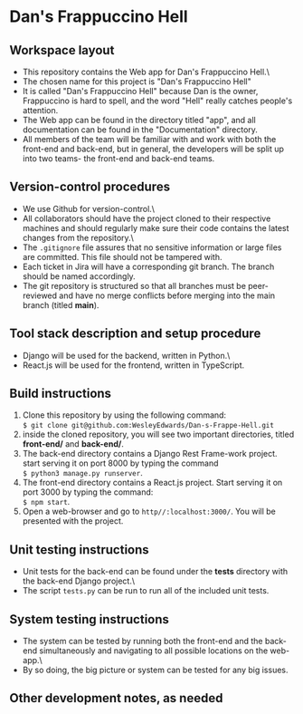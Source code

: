# Dan's Frappuccino Hell

## Workspace layout

- This repository contains the Web app for Dan's Frappuccino Hell.\
- The chosen name for this project is "Dan's Frappuccino Hell"
- It is called "Dan's Frappuccino Hell" because Dan is the owner, Frappuccino is hard to spell, and the word "Hell" really catches people's attention.
- The Web app can be found in the directory titled "app", and all documentation can be found in the "Documentation" directory.
- All members of the team will be familiar with and work with both the front-end and back-end, but in general, the developers will be split up into two teams- the front-end and back-end teams.

## Version-control procedures

- We use Github for version-control.\
- All collaborators should have the project cloned to their respective machines and should regularly make sure their code contains the latest changes from the repository.\
- The `.gitignore` file assures that no sensitive information or large files are committed. This file should not be tampered with.
- Each ticket in Jira will have a corresponding git branch. The branch should be named accordingly.
- The git repository is structured so that all branches must be peer-reviewed and have no merge conflicts before merging into the main branch (titled <b>main</b>).

## Tool stack description and setup procedure

- Django will be used for the backend, written in Python.\
- React.js will be used for the frontend, written in TypeScript.

## Build instructions

1. Clone this repository by using the following command:\
`$ git clone git@github.com:WesleyEdwards/Dan-s-Frappe-Hell.git`
2. inside the cloned repository, you will see two important directories, titled <b>front-end/</b> and <b>back-end/</b>.
3. The back-end directory contains a Django Rest Frame-work project. start serving it on port 8000 by typing the command\
`$ python3 manage.py runserver`.
4. The front-end directory contains a React.js project. Start serving it on port 3000 by typing the command:\
`$ npm start`.
5. Open a web-browser and go to `http//:localhost:3000/`. You will be presented with the project.

## Unit testing instructions

- Unit tests for the back-end can be found under the <b>tests</b> directory with the back-end Django project.\
- The script `tests.py` can be run to run all of the included unit tests.

## System testing instructions

- The system can be tested by running both the front-end and the back-end simultaneously and navigating to all possible locations on the web-app.\
- By so doing, the big picture or system can be tested for any big issues.

## Other development notes, as needed
